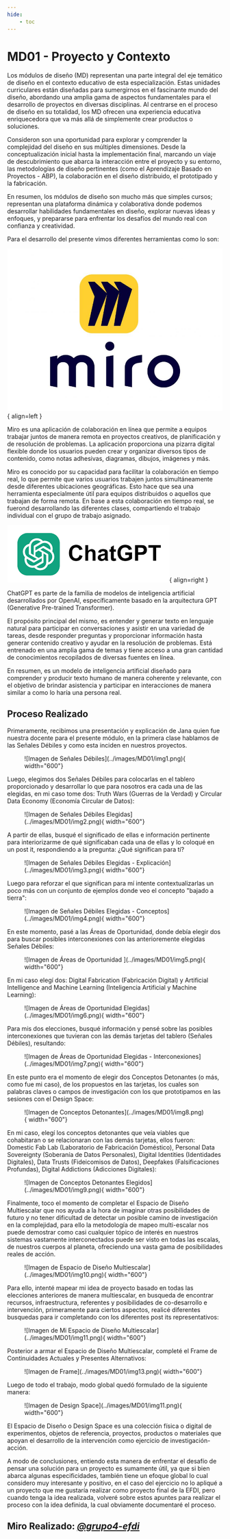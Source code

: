 ```yaml
---
hide:
    - toc
---
```


# MD01 - Proyecto y Contexto

Los módulos de diseño (MD) representan una parte integral del eje temático de diseño en el contexto educativo de esta especialización. Estas unidades curriculares están diseñadas para sumergirnos en el fascinante mundo del diseño, abordando una amplia gama de aspectos fundamentales para el desarrollo de proyectos en diversas disciplinas. Al centrarse en el proceso de diseño en su totalidad, los MD ofrecen una experiencia educativa enriquecedora que va más allá de simplemente crear productos o soluciones.

Consideron son una oportunidad para explorar y comprender la complejidad del diseño en sus múltiples dimensiones. Desde la conceptualización inicial hasta la implementación final, marcando un viaje de descubrimiento que abarca la interacción entre el proyecto y su entorno, las metodologías de diseño pertinentes (como el Aprendizaje Basado en Proyectos - ABP), la colaboración en el diseño distribuido, el prototipado y la fabricación.

En resumen, los módulos de diseño son mucho más que simples cursos; representan una plataforma dinámica y colaborativa donde podemos desarrollar habilidades fundamentales en diseño, explorar nuevas ideas y enfoques, y prepararse para enfrentar los desafíos del mundo real con confianza y creatividad.

Para el desarrollo del presente vimos diferentes herramientas como lo son: 

![Imagen de MIRO](../images/MD01/miro.png#md01){ align=left }

Miro es una aplicación de colaboración en línea que permite a equipos trabajar juntos de manera remota en proyectos creativos, de planificación y de resolución de problemas. La aplicación proporciona una pizarra digital flexible donde los usuarios pueden crear y organizar diversos tipos de contenido, como notas adhesivas, diagramas, dibujos, imágenes y más.

Miro es conocido por su capacidad para facilitar la colaboración en tiempo real, lo que permite que varios usuarios trabajen juntos simultáneamente desde diferentes ubicaciones geográficas. Esto hace que sea una herramienta especialmente útil para equipos distribuidos o aquellos que trabajan de forma remota. En base a esta colaboración en tiempo real, se fuerond desarrollando las diferentes clases, compartiendo el trabajo individual con el grupo de trabajo asignado.

![Imagen de ChatGPT](../images/MD01/chatgpt.png#md01){ align=right }

ChatGPT es parte de la familia de modelos de inteligencia artificial desarrollados por OpenAI, específicamente basado en la arquitectura GPT (Generative Pre-trained Transformer).

El propósito principal del mismo, es entender y generar texto en lenguaje natural para participar en conversaciones y asistir en una variedad de tareas, desde responder preguntas y proporcionar información hasta generar contenido creativo y ayudar en la resolución de problemas. Está entrenado en una amplia gama de temas y tiene acceso a una gran cantidad de conocimientos recopilados de diversas fuentes en línea.

En resumen, es un modelo de inteligencia artificial diseñado para comprender y producir texto humano de manera coherente y relevante, con el objetivo de brindar asistencia y participar en interacciones de manera similar a como lo haría una persona real.

## Proceso Realizado

Primeramente, recibimos una presentación y explicación de Jana quien fue nuestra docente para el presente módulo, en la primera clase hablamos de las Señales Débiles y como esta inciden en nuestros proyectos.

<figure markdown="span">
  ![Imagen de Señales Débiles](../images/MD01/img1.png){ width="600"}
</figure>

Luego, elegimos dos Señales Débiles para colocarlas en el tablero proporcionado y desarrollar lo que para nosotros era cada una de las elegidas, en mi caso tome dos: Truth Wars (Guerras de la Verdad) y Circular Data Economy (Economía Circular de Datos):

<figure markdown="span">
  ![Imagen de Señales Débiles Elegidas](../images/MD01/img2.png){ width="600"}
</figure>

A partir de ellas, busqué el significado de ellas e información pertinente para interiorizarme de qué significaban cada una de ellas y lo coloqué en un post it, respondiendo a la pregunta: ¿Qué significan para tí?

<figure markdown="span">
  ![Imagen de Señales Débiles Elegidas - Explicación](../images/MD01/img3.png){ width="600"}
</figure>

Luego para reforzar el que significan para mí intente contextualizarlas un poco más con un conjunto de ejemplos donde veo el concepto "bajado a tierra":

<figure markdown="span">
  ![Imagen de Señales Débiles Elegidas - Conceptos](../images/MD01/img4.png){ width="600"}
</figure>

En este momento, pasé a las Áreas de Oportunidad, donde debía elegir dos para buscar posibles interconexiones con las anterioremente elegidas Señales Débiles:

<figure markdown="span">
  ![Imagen de Áreas de Oportunidad ](../images/MD01/img5.png){ width="600"}
</figure>

En mi caso elegí dos: Digital Fabrication (Fabricación Digital) y Artificial Intelligence and Machine Learning (Inteligencia Artificial y Machine Learning):

<figure markdown="span">
  ![Imagen de Áreas de Oportunidad Elegidas](../images/MD01/img6.png){ width="600"}
</figure>

Para mis dos elecciones, busqué información y pensé sobre las posibles interconexiones que tuvieran con las demás tarjetas del tablero (Señales Débiles), resultando:

<figure markdown="span">
  ![Imagen de Áreas de Oportunidad Elegidas - Interconexiones](../images/MD01/img7.png){ width="600"}
</figure>

En este punto era el momento de elegir dos Conceptos Detonantes (o más, como fue mi caso), de los propuestos en las tarjetas, los cuales son palabras claves o campos de investigación con los que prototipamos en las sesiones con el Design Space:

<figure markdown="span">
  ![Imagen de Conceptos Detonantes](../images/MD01/img8.png){ width="600"}
</figure>

En mi caso, elegí los conceptos detonantes que veía viables que cohabitaran o se relacionaran con las demás tarjetas, ellos fueron: Domestic Fab Lab (Laboratorio de Fabricación Doméstico), Personal Data Sovereignty (Soberanía de Datos Personales), Digital Identities (Identidades Digitales), Data Trusts (Fideicomisos de Datos), Deepfakes (Falsificaciones Profundas), Digital Addictions (Adicciones Digitales): 

<figure markdown="span">
  ![Imagen de Conceptos Detonantes Elegidos](../images/MD01/img9.png){ width="600"}
</figure>

Finalmente, toco el momento de completar el Espacio de Diseño Multiescalar que nos ayuda a la hora de imaginar otras posibilidades de futuro y no tener dificultad de detectar un posible camino de investigación en la complejidad, para ello la metodología de mapeo multi-escalar nos puede demostrar como casi cualquier tópico de interés en nuestros sistemas vastamente interconectados puede ser visto en todas las escalas, de nuestros cuerpos al planeta, ofreciendo una vasta gama de posibilidades reales de acción.

<figure markdown="span">
  ![Imagen de Espacio de Diseño Multiescalar](../images/MD01/img10.png){ width="600"}
</figure>

Para ello, intenté mapear mi idea de proyecto basado en todas las elecciones anteriores de manera multiescalar, en busqueda de encontrar recursos, infraestructura, referentes y posibilidades de co-desarrollo e intervención, primeramente para ciertos aspectos, realicé diferentes busquedas para ir completando con los diferentes post its representativos:

<figure markdown="span">
  ![Imagen de Mi Espacio de Diseño Multiescalar](../images/MD01/img11.png){ width="600"}
</figure>

Posterior a armar el Espacio de Diseño Multiescalar, completé el Frame de Continuidades Actuales y Presentes Alternativos:

<figure markdown="span">
  ![Imagen de Frame](../images/MD01/img13.png){ width="600"}
</figure>

Luego de todo el trabajo, modo global quedó formulado de la siguiente manera:

<figure markdown="span">
  ![Imagen de Design Space](../images/MD01/img11.png){ width="600"}
</figure>

El Espacio de Diseño o Design Space es una colección física o digital de experimentos, objetos de referencia, proyectos, productos o materiales que apoyan el desarrollo de la intervención como ejercicio de investigación-acción. 

A modo de conclusiones, entiendo esta manera de enfrentar el desafío de pensar una solución para un proyecto es sumamente útil, ya que si bien abarca algunas especificidades, también tiene un efoque global lo cual considero muy interesante y positivo, en el caso del ejercicio no lo apliqué a un proyecto que me gustaría realizar como proyecto final de la EFDI, pero cuando tenga la idea realizada, volveré sobre estos apuntes para realizar el proceso con la idea definida, la cual obviamente documentaré el proceso.



## Miro Realizado: *[@grupo4-efdi](https://miro.com/app/board/uXjVKQD5ciI=/)*

